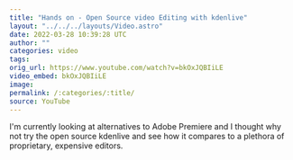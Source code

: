```yaml
---
title: "Hands on - Open Source video Editing with kdenlive"
layout: "../../../layouts/Video.astro"
date: 2022-03-28 10:39:28 UTC
author: ""
categories: video
tags: 
orig_url: https://www.youtube.com/watch?v=bkOxJQBIiLE
video_embed: bkOxJQBIiLE
image:
permalink: /:categories/:title/
source: YouTube
---
```

I'm currently looking at alternatives to Adobe Premiere and I thought why not try the open source kdenlive and see how it compares to a plethora of proprietary, expensive editors.